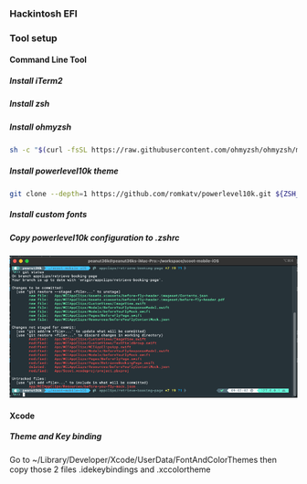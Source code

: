 ### Hackintosh EFI

### Tool setup

#### Command Line Tool

##### Install iTerm2

##### Install zsh

##### Install ohmyzsh
```zsh
sh -c "$(curl -fsSL https://raw.githubusercontent.com/ohmyzsh/ohmyzsh/master/tools/install.sh)"
```

##### Install powerlevel10k theme
```zsh
git clone --depth=1 https://github.com/romkatv/powerlevel10k.git ${ZSH_CUSTOM:-$HOME/.oh-my-zsh/custom}/themes/powerlevel10k
```

##### Install custom fonts

##### Copy powerlevel10k configuration to .zshrc

![iTerm Preview](/images/iterm-preview-2.png)

#### Xcode
##### Theme and Key binding
Go to ~/Library/Developer/Xcode/UserData/FontAndColorThemes then copy those 2 files .idekeybindings and .xccolortheme
